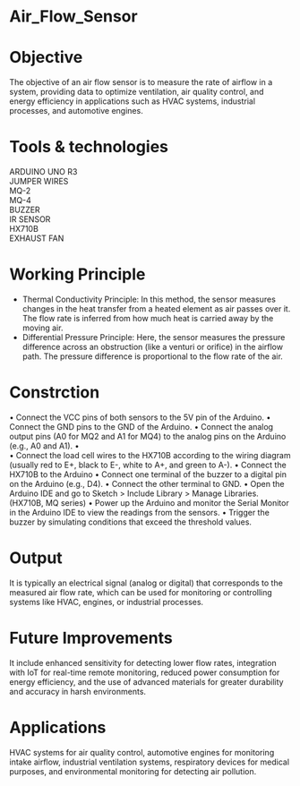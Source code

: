 # Air_Flow_Sensor
# Objective
The objective of an air flow sensor is to measure the rate of airflow in a system, providing data to optimize ventilation, air quality control, and energy efficiency in applications such as HVAC systems, industrial processes, and automotive engines.
# Tools & technologies
ARDUINO UNO R3  
JUMPER WIRES  
MQ-2  
MQ-4  
BUZZER  
IR SENSOR  
HX710B  
EXHAUST FAN  
# Working Principle
- Thermal Conductivity Principle: In this method, the sensor measures changes in the heat transfer from a heated element as air passes over it. The flow rate is inferred from how much heat is carried away by the moving air.  
- Differential Pressure Principle: Here, the sensor measures the pressure difference across an obstruction (like a venturi or orifice) in the airflow path. The pressure difference is proportional to the flow rate of the air.
# Constrction
•	Connect the VCC pins of both sensors to the 5V pin of the Arduino.
•	Connect the GND pins to the GND of the Arduino.
•	Connect the analog output pins (A0 for MQ2 and A1 for MQ4) to the analog pins on the Arduino (e.g., A0 and A1). •  
•	Connect the load cell wires to the HX710B according to the wiring diagram (usually red to E+, black to E-, white to A+, and green to A-).
• Connect the HX710B to the Arduino 
•	Connect one terminal of the buzzer to a digital pin on the Arduino (e.g., D4).
•	Connect the other terminal to GND.
•	Open the Arduino IDE and go to Sketch > Include Library > Manage Libraries.(HX710B, MQ series) 
•	Power up the Arduino and monitor the Serial Monitor in the Arduino IDE to view the readings from the sensors.
•	Trigger the buzzer by simulating conditions that exceed the threshold values.
# Output
It is typically an electrical signal (analog or digital) that corresponds to the measured air flow rate, which can be used for monitoring or controlling systems like HVAC, engines, or industrial processes.
# Future Improvements
It include enhanced sensitivity for detecting lower flow rates, integration with IoT for real-time remote monitoring, reduced power consumption for energy efficiency, and the use of advanced materials for greater durability and accuracy in harsh environments.
# Applications
HVAC systems for air quality control, automotive engines for monitoring intake airflow, industrial ventilation systems, respiratory devices for medical purposes, and environmental monitoring for detecting air pollution.
